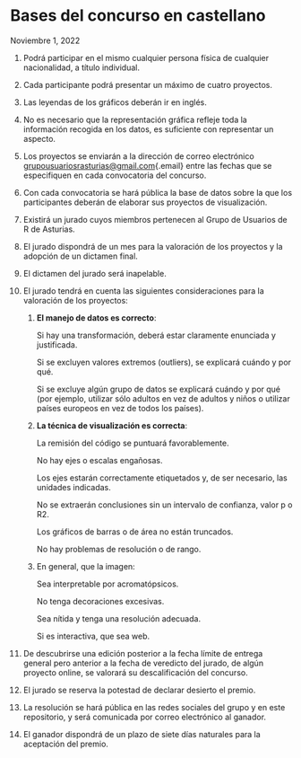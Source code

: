 # Bases del concurso en castellano 

Noviembre 1, 2022

1.  Podrá participar en el mismo cualquier persona física de cualquier nacionalidad, a título individual.

2.  Cada participante podrá presentar un máximo de cuatro proyectos.

3.  Las leyendas de los gráficos deberán ir en inglés.

4.  No es necesario que la representación gráfica refleje toda la información recogida en los datos, es suficiente con representar un aspecto.

5.  Los proyectos se enviarán a la dirección de correo electrónico [grupousuariosrasturias\@gmail.com](mailto:grupousuariosrasturias@gmail.com){.email} entre las fechas que se especifiquen en cada convocatoria del concurso.

6.  Con cada convocatoria se hará pública la base de datos sobre la que los participantes deberán de elaborar sus proyectos de visualización.

7.  Existirá un jurado cuyos miembros pertenecen al Grupo de Usuarios de R de Asturias.

8.  El jurado dispondrá de un mes para la valoración de los proyectos y la adopción de un dictamen final.

9.  El dictamen del jurado será inapelable.

10. El jurado tendrá en cuenta las siguientes consideraciones para la valoración de los proyectos:

    1.  **El manejo de datos es correcto**:

        Si hay una transformación, deberá estar claramente enunciada y justificada.

        Si se excluyen valores extremos (outliers), se explicará cuándo y por qué.

        Si se excluye algún grupo de datos se explicará cuándo y por qué (por ejemplo, utilizar sólo adultos en vez de adultos y niños o utilizar países europeos en vez de todos los países).

    2.  **La técnica de visualización es correcta**:

        La remisión del código se puntuará favorablemente.

        No hay ejes o escalas engañosas.

        Los ejes estarán correctamente etiquetados y, de ser necesario, las unidades indicadas.

        No se extraerán conclusiones sin un intervalo de confianza, valor p o R2.

        Los gráficos de barras o de área no están truncados.

        No hay problemas de resolución o de rango.

    3.  En general, que la imagen:

        Sea interpretable por acromatópsicos.

        No tenga decoraciones excesivas.

        Sea nítida y tenga una resolución adecuada.

        Si es interactiva, que sea web.

11. De descubrirse una edición posterior a la fecha límite de entrega general pero anterior a la fecha de veredicto del jurado, de algún proyecto online, se valorará su descalificación del concurso. 
12. El jurado se reserva la potestad de declarar desierto el premio. 
13. La resolución se hará pública en las redes sociales del grupo y en este repositorio, y será comunicada por correo electrónico al ganador. 
14. El ganador dispondrá de un plazo de siete días naturales para la aceptación del premio.
